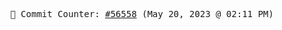 <p align="center">
    <samp>
        📮 Commit Counter: <a href="https://github.com/Javascript-void0/Javascript-void0/commits/main">#56558</a> (May 20, 2023 @ 02:11 PM)
    </samp>
</p>
